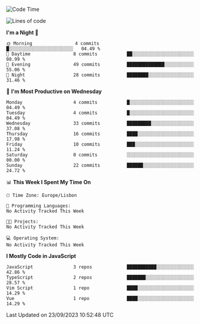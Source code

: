 <!--START_SECTION:waka-->
![Code Time](http://img.shields.io/badge/Code%20Time-32%20hrs%2039%20mins-blue)

![Lines of code](https://img.shields.io/badge/From%20Hello%20World%20I%27ve%20Written-604.9%20thousand%20lines%20of%20code-blue)

**I'm a Night 🦉** 

```text
🌞 Morning                4 commits           █░░░░░░░░░░░░░░░░░░░░░░░░   04.49 % 
🌆 Daytime                8 commits           ██░░░░░░░░░░░░░░░░░░░░░░░   08.99 % 
🌃 Evening                49 commits          ██████████████░░░░░░░░░░░   55.06 % 
🌙 Night                  28 commits          ████████░░░░░░░░░░░░░░░░░   31.46 % 
```
📅 **I'm Most Productive on Wednesday** 

```text
Monday                   4 commits           █░░░░░░░░░░░░░░░░░░░░░░░░   04.49 % 
Tuesday                  4 commits           █░░░░░░░░░░░░░░░░░░░░░░░░   04.49 % 
Wednesday                33 commits          █████████░░░░░░░░░░░░░░░░   37.08 % 
Thursday                 16 commits          ████░░░░░░░░░░░░░░░░░░░░░   17.98 % 
Friday                   10 commits          ███░░░░░░░░░░░░░░░░░░░░░░   11.24 % 
Saturday                 0 commits           ░░░░░░░░░░░░░░░░░░░░░░░░░   00.00 % 
Sunday                   22 commits          ██████░░░░░░░░░░░░░░░░░░░   24.72 % 
```


📊 **This Week I Spent My Time On** 

```text
🕑︎ Time Zone: Europe/Lisbon

💬 Programming Languages: 
No Activity Tracked This Week

🐱‍💻 Projects: 
No Activity Tracked This Week

💻 Operating System: 
No Activity Tracked This Week
```

**I Mostly Code in JavaScript** 

```text
JavaScript               3 repos             ███████████░░░░░░░░░░░░░░   42.86 % 
TypeScript               2 repos             ███████░░░░░░░░░░░░░░░░░░   28.57 % 
Vim Script               1 repo              ████░░░░░░░░░░░░░░░░░░░░░   14.29 % 
Vue                      1 repo              ████░░░░░░░░░░░░░░░░░░░░░   14.29 % 
```




 Last Updated on 23/09/2023 10:52:48 UTC
<!--END_SECTION:waka-->
